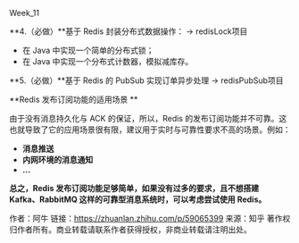 Week_11

**4.（必做）**基于 Redis 封装分布式数据操作： -> redisLock项目

- 在 Java 中实现一个简单的分布式锁；
- 在 Java 中实现一个分布式计数器，模拟减库存。

**5.（必做）**基于 Redis 的 PubSub 实现订单异步处理 -> redisPubSub项目

**Redis 发布订阅功能的适用场景 **

由于没有消息持久化与 ACK 的保证，所以，Redis 的发布订阅功能并不可靠。这也就导致了它的应用场景很有限，建议用于实时与可靠性要求不高的场景。例如：

- **消息推送**
- **内网环境的消息通知**
- **...**

**总之，Redis 发布订阅功能足够简单，如果没有过多的要求，且不想搭建 Kafka、RabbitMQ 这样的可靠型消息系统时，可以考虑尝试使用 Redis。**

作者：阿牛
链接：https://zhuanlan.zhihu.com/p/59065399
来源：知乎
著作权归作者所有。商业转载请联系作者获得授权，非商业转载请注明出处。

